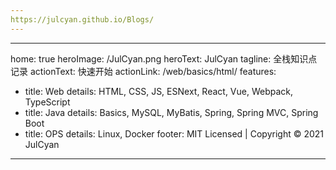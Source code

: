 ```yaml
---
https://julcyan.github.io/Blogs/
---
```


---
home: true
heroImage: /JulCyan.png
heroText: JulCyan
tagline: 全栈知识点记录
actionText: 快速开始
actionLink: /web/basics/html/
features:
- title: Web
  details: HTML, CSS, JS, ESNext, React, Vue, Webpack, TypeScript
- title: Java
  details: Basics, MySQL, MyBatis, Spring, Spring MVC, Spring Boot
- title: OPS
  details: Linux, Docker
footer: MIT Licensed | Copyright © 2021 JulCyan
---
